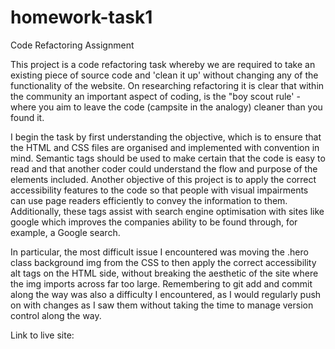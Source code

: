 # homework-task1
Code Refactoring Assignment

This project is a code refactoring task whereby we are required to take an existing piece of source code and 'clean it up' without changing any of the functionality of the website. On researching refactoring it is clear that within the community an important aspect of coding, is the "boy scout rule' - where you aim to leave the code (campsite in the analogy) cleaner than you found it.

I begin the task by first understanding the objective, which is to ensure that the HTML and CSS files are organised and implemented with convention in mind. Semantic tags should be used to make certain that the code is easy to read and that another coder could understand the flow and purpose of the elements included. Another objective of this project is to apply the correct accessibility features to the code so that people with visual impairments can use page readers efficiently to convey the information to them. Additionally, these tags assist with search engine optimisation with sites like google which improves the companies ability to be found through, for example, a Google search.

In particular, the most difficult issue I encountered was moving the .hero class background img from the CSS to then apply the correct accessibility alt tags on the HTML side, without breaking the aesthetic of the site where the img imports across far too large. Remembering to git add and commit along the way was also a difficulty I encountered, as I would regularly push on with changes as I saw them without taking the time to manage version control along the way.

Link to live site: